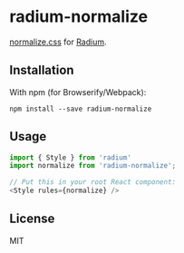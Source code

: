 # radium-normalize

[normalize.css](http://necolas.github.io/normalize.css/) for [Radium](http://stack.formidable.com/radium/).

## Installation

With npm (for Browserify/Webpack):

```
npm install --save radium-normalize
```

## Usage

```javascript
import { Style } from 'radium'
import normalize from 'radium-normalize';

// Put this in your root React component:
<Style rules={normalize} />
```

## License

MIT
